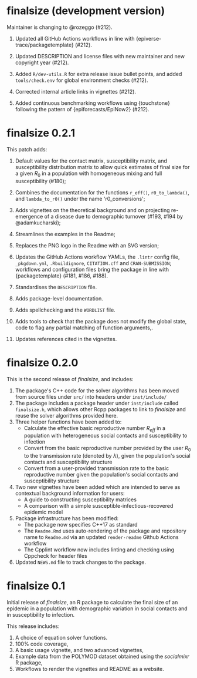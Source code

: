 # finalsize (development version)

Maintainer is changing to @rozeggo (#212).

1. Updated all GitHub Actions workflows in line with {epiverse-trace/packagetemplate} (#212).

2. Updated DESCRIPTION and license files with new maintainer and new copyright year (#212).

3. Added `R/dev-utils.R` for extra release issue bullet points, and added `tools/check.env` for global environment checks (#212).

4. Corrected internal article links in vignettes (#212).

5. Added continuous benchmarking workflows using {touchstone} following the pattern of {epiforecasts/EpiNow2} (#212).

# finalsize 0.2.1

This patch adds:

1. Default values for the contact matrix, susceptibility matrix, and susceptibility distribution matrix to allow quick estimates of final size for a given $R_0$ in a population with homogeneous mixing and full susceptibility (#180);

2. Combines the documentation for the functions `r_eff()`, `r0_to_lambda()`, and `lambda_to_r0()` under the name 'r0_conversions';

3. Adds vignettes on the theoretical background and on projecting re-emergence of a disease due to demographic turnover (#193, #194 by @adamkucharski);

4. Streamlines the examples in the Readme;

5. Replaces the PNG logo in the Readme with an SVG version;

6. Updates the GitHub Actions workflow YAMLs, the `.lintr` config file, `_pkgdown.yml`, `.Rbuildignore`, `CITATION.cff` and `CRAN-SUBMISSION`; workflows and configuration files bring the package in line with {packagetemplate} (#181, #186, #188).

7. Standardises the `DESCRIPTION` file.

8. Adds package-level documentation.

9. Adds spellchecking and the `WORDLIST` file.

10. Adds tools to check that the package does not modify the global state, code to flag any partial matching of function arguments,.

11. Updates references cited in the vignettes.

# finalsize 0.2.0

This is the second release of _finalsize_, and includes:

1. The package's C++ code for the solver algorithms has been moved from source files under `src/` into headers under `inst/include/`
2. The package includes a package header under `inst/include` called `finalsize.h`, which allows other Rcpp packages to link to _finalsize_ and reuse the solver algorithms provided here.
3. Three helper functions have been added to:
    - Calculate the effective basic reproductive number $R_{eff}$ in a population with heterogeneous social contacts and susceptibility to infection
    - Convert from the basic reproductive number provided by the user $R_0$ to the transmission rate (denoted by $\lambda$), given the population's social contacts and susceptibility structure
    - Convert from a user-provided transmission rate to the basic reproductive number given the population's social contacts and susceptibility structure
4. Two new vignettes have been added which are intended to serve as contextual background information for users:
    - A guide to constructing susceptibility matrices
    - A comparison with a simple susceptible-infectious-recovered epidemic model
5. Package infrastructure has been modified:
    - The package now specifies C++17 as standard
    - The `Readme.Rmd` uses auto-rendering of the package and repository name to `Readme.md` via an updated `render-readme` Github Actions workflow
    - The Cpplint workflow now includes linting and checking using Cppcheck for header files
6. Updated `NEWS.md` file to track changes to the package.

# finalsize 0.1

Initial release of _finalsize_, an R package to calculate the final size of an epidemic in a population with demographic variation in social contacts and in susceptibility to infection.

This release includes:

1. A choice of equation solver functions.
2. 100% code coverage,
3. A basic usage vignette, and two advanced vignettes,
4. Example data from the POLYMOD dataset obtained using the _socialmixr_ R package,
5. Workflows to render the vignettes and README as a website.
